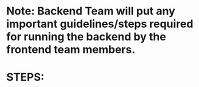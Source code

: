 # Note: Backend Team will put any important guidelines/steps required for running the backend by the frontend team members.

# STEPS:
